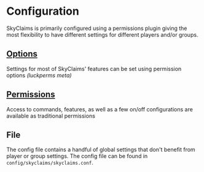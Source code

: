 # Configuration

SkyClaims is primarily configured using a permissions plugin giving the most flexibility to have different settings
for different players and/or groups.

## [Options](options.md)
Settings for most of SkyClaims' features can be set using permission options _(luckperms meta)_
  
## [Permissions](https://github.com/DevOnTheRocks/SkyClaims/blob/sponge/api-7/src/main/java/net/mohron/skyclaims/permissions/Permissions.java)
Access to commands, features, as well as a few on/off configurations are available as traditional permissions

## File
The config file contains a handful of global settings that don't benefit from player or group settings. 
The config file can be found in `config/skyclaims/skyclaims.conf`.
